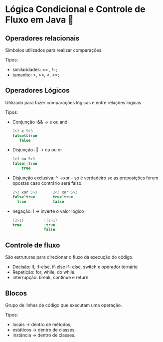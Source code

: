 # Lógica Condicional e Controle de Fluxo em Java :sunrise_over_mountains:

## Operadores relacionais

Símbolos utilizados para realizar comparações.

Tipos:

- similaridades: == , !=;
- tamanho: >, >=, <, <=;

## Operadores Lógicos

Utilizado para fazer comparações lógicas e entre relações lógicas.

Tipos:

- Conjunção :&& -> e ou and.

  ````java
  2>3 e 5>3
  false&&true
     false

- Disjunção :|| -> ou ou or

  ````java
  2>3 ou 5>3
  false||true
      true
  ````

  

- Disjunção exclusiva: ^ ->xor - só é verdadeiro se as proposições forem opostas caso contrário será falso.

  ````java
  2>3 xor 5>3		2<3 xor 5>3
  false^true		true^true
  	true			false

- negação: ! -> inverte o valor lógico

  ````java
  (2>1)			!(2>1)
  true			!true
      			false
  ````

## Controle de fluxo

São estruturas para direcionar o fluxo da execução do código.

- Decisão: if, if-else, if-else if- else, switch e operador ternário
- Repetição: for, while, do while.
- interrupção: break, continue e return.

## Blocos

Grupo de linhas de código que executam uma operação.

Tipos:

- locais -> dentro de métodos;
- estáticos -> dentro de classes;
- instância -> dentro de classes.

